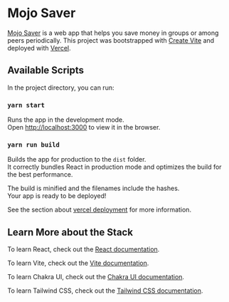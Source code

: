 # Mojo Saver

[Mojo Saver](https://mojo-saver.vercel.app/) is a web app that helps you save money in groups or among peers periodically. This project was bootstrapped with
[Create Vite](https://github.com/vitejs/vite/tree/main/packages/create-vite) and deployed with [Vercel](https://vercel.com/).

## Available Scripts

In the project directory, you can run:

### `yarn start`

Runs the app in the development mode.<br /> Open
[http://localhost:3000](http://localhost:3000) to view it in the browser.

### `yarn run build`

Builds the app for production to the `dist` folder.<br /> It correctly bundles
React in production mode and optimizes the build for the best performance.

The build is minified and the filenames include the hashes.<br /> Your app is
ready to be deployed!

See the section about
[vercel deployment](https://vercel.com/docs/concepts/get-started/deploy) for
more information.

## Learn More about the Stack

To learn React, check out the [React documentation](https://reactjs.org/).

To learn Vite, check out the [Vite documentation](https://vitejs.dev/).

To learn Chakra UI, check out the [Chakra UI documentation](https://chakra-ui.com/).

To learn Tailwind CSS, check out the [Tailwind CSS documentation](https://tailwindcss.com/).

